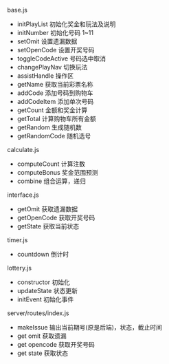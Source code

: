base.js

- initPlayList 初始化奖金和玩法及说明
- initNumber 初始化号码 1~11
- setOmit 设置遗漏数据
- setOpenCode 设置开奖号码
- toggleCodeActive 号码选中取消
- changePlayNav 切换玩法
- assistHandle 操作区
- getName 获取当前彩票名称
- addCode 添加号码到购物车
- addCodeItem 添加单次号码
- getCount 金额和奖金计算
- getTotal 计算购物车所有金额
- getRandom 生成随机数
- getRandomCode 随机选号



calculate.js

- computeCount 计算注数
- computeBonus 奖金范围预测
- combine 组合运算，递归



interface.js

- getOmit 获取遗漏数据
- getOpenCode 获取开奖号码
- getState 获取当前状态



timer.js

- countdown 倒计时



lottery.js

- constructor 初始化
-  updateState 状态更新
- initEvent 初始化事件



server/routes/index.js

- makeIssue 输出当前期号(原是后端)，状态，截止时间
- get omit 获取遗漏
- get opencode 获取开奖号码
- get state 获取状态

